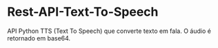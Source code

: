 # Rest-API-Text-To-Speech
API Python TTS (Text To Speech) que converte texto em fala. O áudio é retornado em base64.
